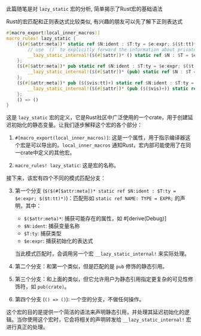 此篇随笔是对 `lazy_static` 宏的分析, 简单揭示了Rust宏的基础语法

Rust的宏匹配和正则表达式比较类似, 有兴趣的朋友可以先了解下正则表达式

```Rust
#[macro_export(local_inner_macros)]
macro_rules! lazy_static {
    ($(#[$attr:meta])* static ref $N:ident : $T:ty = $e:expr; $($t:tt)*) => {
        // use `()` to explicitly forward the information about private items
        __lazy_static_internal!($(#[$attr])* () static ref $N : $T = $e; $($t)*);
    };
    ($(#[$attr:meta])* pub static ref $N:ident : $T:ty = $e:expr; $($t:tt)*) => {
        __lazy_static_internal!($(#[$attr])* (pub) static ref $N : $T = $e; $($t)*);
    };
    ($(#[$attr:meta])* pub ($($vis:tt)+) static ref $N:ident : $T:ty = $e:expr; $($t:tt)*) => {
        __lazy_static_internal!($(#[$attr])* (pub ($($vis)+)) static ref $N : $T = $e; $($t)*);
    };
    () => ()
}
```
这是 `lazy_static` 宏的定义，它是Rust社区中广泛使用的一个crate，用于创建延迟初始化的静态变量。让我们逐步解释这个宏的各个部分：

1. `#[macro_export(local_inner_macros)]`: 这是一个属性，用于指示编译器这个宏是可以导出的。`local_inner_macros` 通知Rust，宏内部可能使用了在同一crate中定义的其他宏。

2. `macro_rules! lazy_static`: 这是宏的名称。

接下来，该宏有四个不同的模式匹配分支：

3. 第一个分支 (`$($(#[$attr:meta])* static ref $N:ident : $T:ty = $e:expr; $($t:tt)*)`)：匹配形如 `static ref NAME: TYPE = EXPR;` 的声明，其中：
    - `$($attr:meta)*`: 捕获可能存在的属性，如 #[derive(Debug)]
    - `$N:ident`: 捕获变量名称
    - `$T:ty`: 捕获类型
    - `$e:expr`: 捕获初始化的表达式

   当此模式匹配时，会调用另一个宏 `__lazy_static_internal!` 来实际处理。

4. 第二个分支：和第一个类似，但是匹配的是 `pub` 修饰的静态引用。

5. 第三个分支：和上面的类似，但它允许用户为静态引用指定更复杂的可见性修饰符，如 `pub(crate)`。

6. 第四个分支 (`() => ()`): 一个空的分支，不做任何操作。

这个宏的目的是提供一个简洁的语法来声明静态引用，并处理其延迟初始化的逻辑。当你使用这个宏时，它会将相关的声明转发给 `__lazy_static_internal!` 宏进行真正的处理。